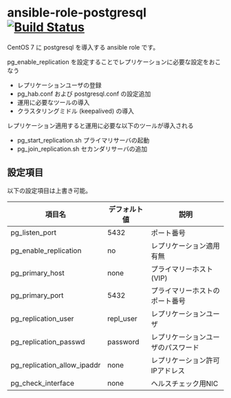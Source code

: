 # ansible-role-postgresql [![Build Status](https://travis-ci.org/izumimatsuo/ansible-role-postgresql.svg?branch=master)](https://travis-ci.org/izumimatsuo/ansible-role-postgresql)

CentOS 7 に postgresql を導入する ansible role です。

pg_enable_replication を設定することでレプリケーションに必要な設定をおこなう

- レプリケーションユーザの登録
- pg_hab.conf および postgresql.conf の設定追加
- 運用に必要なツールの導入
- クラスタリングミドル (keepalived) の導入

レプリケーション適用すると運用に必要な以下のツールが導入される

- pg_start_replication.sh プライマリサーバの起動
- pg_join_replication.sh セカンダリサーバの追加

## 設定項目

以下の設定項目は上書き可能。

| 項目名                | デフォルト値 | 説明       |
| --------------------- | ------------ | ---------- |
| pg_listen_port        | 5432         | ポート番号 |
| pg_enable_replication | no           | レプリケーション適用有無 |
| pg_primary_host       | none         | プライマリーホスト (VIP) |
| pg_primary_port       | 5432         | プライマリーホストのポート番号 |
| pg_replication_user   | repl_user    | レプリケーションユーザ |
| pg_replication_passwd | password     | レプリケーションユーザのパスワード |
| pg_replication_allow_ipaddr | none   | レプリケーション許可IPアドレス |
| pg_check_interface    | none         | ヘルスチェック用NIC |

